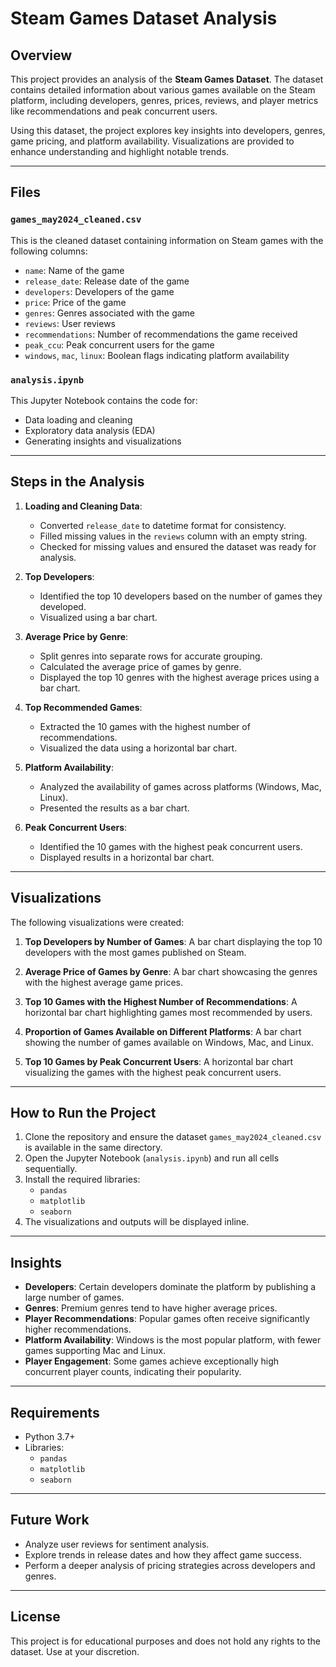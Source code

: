 # Steam Games Dataset Analysis

## Overview
This project provides an analysis of the **Steam Games Dataset**. The dataset contains detailed information about various games available on the Steam platform, including developers, genres, prices, reviews, and player metrics like recommendations and peak concurrent users.

Using this dataset, the project explores key insights into developers, genres, game pricing, and platform availability. Visualizations are provided to enhance understanding and highlight notable trends.

---

## Files
### `games_may2024_cleaned.csv`
This is the cleaned dataset containing information on Steam games with the following columns:
- `name`: Name of the game
- `release_date`: Release date of the game
- `developers`: Developers of the game
- `price`: Price of the game
- `genres`: Genres associated with the game
- `reviews`: User reviews
- `recommendations`: Number of recommendations the game received
- `peak_ccu`: Peak concurrent users for the game
- `windows`, `mac`, `linux`: Boolean flags indicating platform availability

### `analysis.ipynb`
This Jupyter Notebook contains the code for:
- Data loading and cleaning
- Exploratory data analysis (EDA)
- Generating insights and visualizations

---

## Steps in the Analysis

1. **Loading and Cleaning Data**:
   - Converted `release_date` to datetime format for consistency.
   - Filled missing values in the `reviews` column with an empty string.
   - Checked for missing values and ensured the dataset was ready for analysis.

2. **Top Developers**:
   - Identified the top 10 developers based on the number of games they developed.
   - Visualized using a bar chart.

3. **Average Price by Genre**:
   - Split genres into separate rows for accurate grouping.
   - Calculated the average price of games by genre.
   - Displayed the top 10 genres with the highest average prices using a bar chart.

4. **Top Recommended Games**:
   - Extracted the 10 games with the highest number of recommendations.
   - Visualized the data using a horizontal bar chart.

5. **Platform Availability**:
   - Analyzed the availability of games across platforms (Windows, Mac, Linux).
   - Presented the results as a bar chart.

6. **Peak Concurrent Users**:
   - Identified the 10 games with the highest peak concurrent users.
   - Displayed results in a horizontal bar chart.

---

## Visualizations
The following visualizations were created:
1. **Top Developers by Number of Games**:
   A bar chart displaying the top 10 developers with the most games published on Steam.

2. **Average Price of Games by Genre**:
   A bar chart showcasing the genres with the highest average game prices.

3. **Top 10 Games with the Highest Number of Recommendations**:
   A horizontal bar chart highlighting games most recommended by users.

4. **Proportion of Games Available on Different Platforms**:
   A bar chart showing the number of games available on Windows, Mac, and Linux.

5. **Top 10 Games by Peak Concurrent Users**:
   A horizontal bar chart visualizing the games with the highest peak concurrent users.

---

## How to Run the Project
1. Clone the repository and ensure the dataset `games_may2024_cleaned.csv` is available in the same directory.
2. Open the Jupyter Notebook (`analysis.ipynb`) and run all cells sequentially.
3. Install the required libraries:
   - `pandas`
   - `matplotlib`
   - `seaborn`
4. The visualizations and outputs will be displayed inline.

---

## Insights
- **Developers**: Certain developers dominate the platform by publishing a large number of games.
- **Genres**: Premium genres tend to have higher average prices.
- **Player Recommendations**: Popular games often receive significantly higher recommendations.
- **Platform Availability**: Windows is the most popular platform, with fewer games supporting Mac and Linux.
- **Player Engagement**: Some games achieve exceptionally high concurrent player counts, indicating their popularity.

---

## Requirements
- Python 3.7+
- Libraries:
  - `pandas`
  - `matplotlib`
  - `seaborn`

---

## Future Work
- Analyze user reviews for sentiment analysis.
- Explore trends in release dates and how they affect game success.
- Perform a deeper analysis of pricing strategies across developers and genres.

---

## License
This project is for educational purposes and does not hold any rights to the dataset. Use at your discretion.

